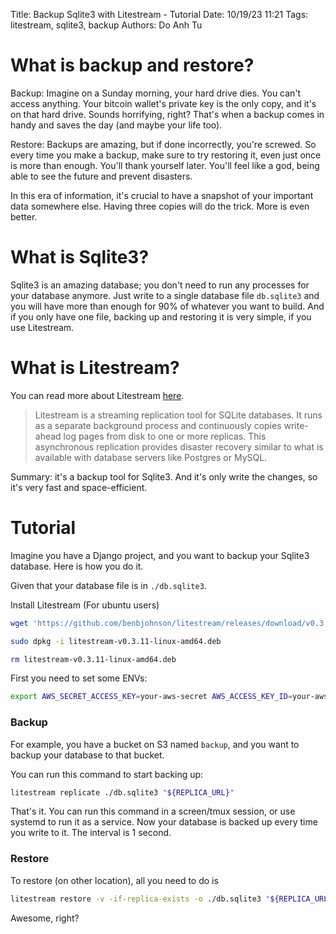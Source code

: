 Title: Backup Sqlite3 with Litestream - Tutorial
Date: 10/19/23 11:21
Tags: litestream, sqlite3, backup
Authors: Do Anh Tu

# What is backup and restore?

Backup: Imagine on a Sunday morning, your hard drive dies. You can't access anything. Your bitcoin wallet's private key is the only copy, and it's on that hard drive. Sounds horrifying, right? That's when a backup comes in handy and saves the day (and maybe your life too).

Restore: Backups are amazing, but if done incorrectly, you're screwed. So every time you make a backup, make sure to try restoring it, even just once is more than enough. You'll thank yourself later. You'll feel like a god, being able to see the future and prevent disasters.

In this era of information, it's crucial to have a snapshot of your important data somewhere else. Having three copies will do the trick. More is even better.

# What is Sqlite3?

Sqlite3 is an amazing database; you don't need to run any processes for your database anymore. Just write to a single database file `db.sqlite3` and you will have more than enough for 90% of whatever you want to build. And if you only have one file, backing up and restoring it is very simple, if you use Litestream.

# What is Litestream?

You can read more about Litestream [here](https://litestream.io/how-it-works/).

> Litestream is a streaming replication tool for SQLite databases. It runs as a separate background process and continuously copies write-ahead log pages from disk to one or more replicas. This asynchronous replication provides disaster recovery similar to what is available with database servers like Postgres or MySQL.

Summary: it's a backup tool for Sqlite3. And it's only write the changes, so it's very fast and space-efficient.

# Tutorial

Imagine you have a Django project, and you want to backup your Sqlite3 database. Here is how you do it.

Given that your database file is in `./db.sqlite3`.

Install Litestream (For ubuntu users)

```bash
wget 'https://github.com/benbjohnson/litestream/releases/download/v0.3.11/litestream-v0.3.11-linux-amd64.deb'

sudo dpkg -i litestream-v0.3.11-linux-amd64.deb

rm litestream-v0.3.11-linux-amd64.deb
```

First you need to set some ENVs:

```bash
export AWS_SECRET_ACCESS_KEY=your-aws-secret AWS_ACCESS_KEY_ID=your-aws-key REPLICA_URL="s3://backup/your-project"
```

### Backup

For example, you have a bucket on S3 named `backup`, and you want to backup your database to that bucket.

You can run this command to start backing up:

```bash
litestream replicate ./db.sqlite3 "${REPLICA_URL}"
```

That's it. You can run this command in a screen/tmux session, or use systemd to run it as a service. Now your database is backed up every time you write to it.
The interval is 1 second.

### Restore

To restore (on other location), all you need to do is

```bash
litestream restore -v -if-replica-exists -o ./db.sqlite3 "${REPLICA_URL}"
```

Awesome, right?
